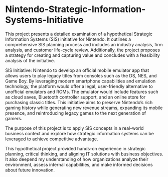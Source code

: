 # Nintendo-Strategic-Information-Systems-Initiative

This project presents a detailed examination of a hypothetical Strategic Information Systems (SIS) initiative for Nintendo. It outlines a comprehensive SIS planning process and includes an industry analysis, firm analysis, and customer life-cycle review. Additionally, the project proposes a strategy for creating and capturing value and concludes with a feasibility analysis of the initiative.

SIS Initiative: Nintendo to develop an official mobile emulator app that allows users to play legacy titles from consoles such as the DS, NES, and Game Boy. By leveraging modern smartphone capabilities and emulation technology, the platform would offer a legal, user-friendly alternative to unofficial emulators and ROMs. The emulator would include features such as cloud saves, Bluetooth controller support, and an online store for purchasing classic titles. This initiative aims to preserve Nintendo’s rich gaming history while generating new revenue streams, expanding its mobile presence, and reintroducing legacy games to the next generation of gamers.

The purpose of this project is to apply SIS concepts in a real-world business context and explore how strategic information systems can be leveraged to achieve competitive advantage. 

This hypothetical project provided hands-on experience in strategic planning, critical thinking, and aligning IT solutions with business objectives. It also deepend my understanding of how organizations analyze their environment, assess internal capabilities, and make informed decisions about future innovation.
